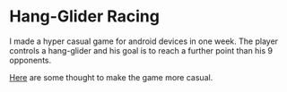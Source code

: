 # Hang-Glider Racing

I made a hyper casual game for android devices in one week. The player controls a hang-glider and his goal is to reach a further point than his 9 opponents.

[Here](https://github.com/davidAlgis/Test-8Sec/wiki/What-could-be-improve-to-make-the-game-more-%22hyper-casual%22) are some thought to make the game more casual. 













